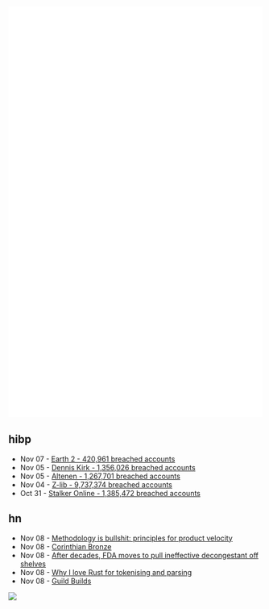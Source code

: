 ![Metrics](https://raw.githubusercontent.com/phixion/phixion/master/metrics.svg)

## hibp

<!--
for https://github.com/phixion/phixion/blob/main/.github/workflows/feeds.yml
-->
<!--START_SECTION:haveibeenpwnd-->
- Nov 07 - [Earth 2 - 420,961 breached accounts](https://haveibeenpwned.com/PwnedWebsites#Earth2)
- Nov 05 - [Dennis Kirk - 1,356,026 breached accounts](https://haveibeenpwned.com/PwnedWebsites#DennisKirk)
- Nov 05 - [Altenen - 1,267,701 breached accounts](https://haveibeenpwned.com/PwnedWebsites#Altenen)
- Nov 04 - [Z-lib - 9,737,374 breached accounts](https://haveibeenpwned.com/PwnedWebsites#ZLib)
- Oct 31 - [Stalker Online - 1,385,472 breached accounts](https://haveibeenpwned.com/PwnedWebsites#StalkerOnline)
<!--END_SECTION:haveibeenpwnd-->

## hn

<!--
for https://github.com/phixion/phixion/blob/main/.github/workflows/feeds.yml
-->
<!--START_SECTION:hn-->
- Nov 08 - [Methodology is bullshit: principles for product velocity](https://ssoready.com/blog/from-the-founders/methodology-is-bullshit/)
- Nov 08 - [Corinthian Bronze](https://en.wikipedia.org/wiki/Corinthian_bronze)
- Nov 08 - [After decades, FDA moves to pull ineffective decongestant off shelves](https://arstechnica.com/health/2024/11/fda-proposes-ditching-common-decongestant-for-being-completely-useless/)
- Nov 08 - [Why I love Rust for tokenising and parsing](https://xnacly.me/posts/2024/rust-pldev/)
- Nov 08 - [Guild Builds](https://nytimesguild.org/tech/guild-builds/index.html)
<!--END_SECTION:hn-->

<!--
for https://yhype.me
-->
![](https://hit.yhype.me/github/profile?user_id=13013670)
